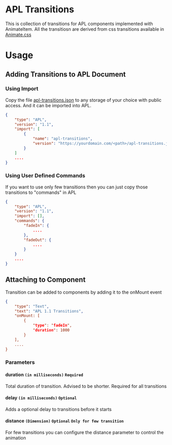 # APL Transitions

This is collection of transitions for APL components implemented with AnimateItem. All the transitiosn are derived from css transitions available in [Animate.css](https://github.com/daneden/animate.css)

# Usage

## Adding Transitions to APL Document

### Using Import

Copy the file [apl-transitions.json](https://github.com/arjun-g/apl-transitions/blob/master/dist/apl-transitions.json) to any storage of your choice with public access. And it can be imported into APL.

```json
{
    "type": "APL",
    "version": "1.1",
    "import": [
        {
            "name": "apl-transitions",
            "version": "https://yourdomain.com/<path>/apl-transitions.json"
        }
    ]
    ....
}
```

### Using User Defined Commands

If you want to use only few transitions then you can just copy those transitions to "commands" in APL

```json
{
    "type": "APL",
    "version": "1.1",
    "import": [],
    "commands": {
        "fadeIn": {
            ....
        },
        "fadeOut": {
            ....
        }
    }
    ....
}
```

## Attaching to Component

Transition can be added to components by adding it to the onMount event

```json
{
    "type": "Text",
    "text": "APL 1.1 Transitions",
    "onMount: [
        {
            "type": "fadeIn",
            "duration": 1000
        }
    ],
    ....
}
```

### Parameters

#### duration `(in milliseconds)` ` Required `
Total duration of transition. Advised to be shorter. Required for all transitions

#### delay `(in milliseconds)` ` Optional `
Adds a optional delay to transitions before it starts

#### distance `(Dimension)` `Optional` `Only for few transition`
For few transitions you can configure the distance parameter to control the animation